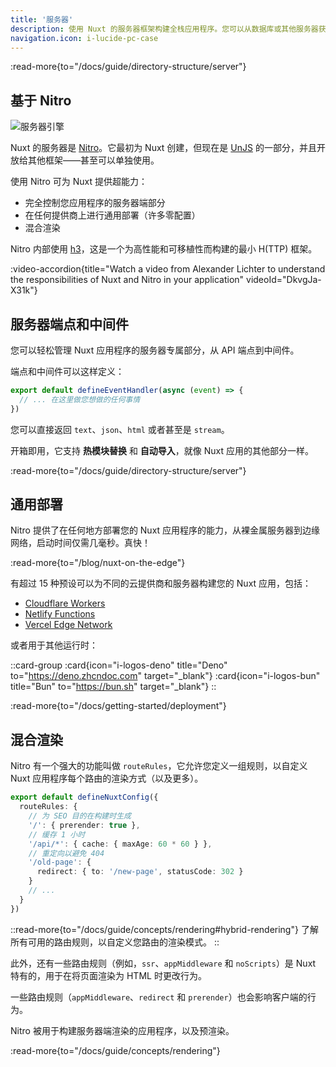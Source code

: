 ```yaml
---
title: '服务器'
description: 使用 Nuxt 的服务器框架构建全栈应用程序。您可以从数据库或其他服务器获取数据，创建 API，甚至生成静态服务器端内容，如网站地图或 RSS 订阅源——所有这些都来自单一代码库。
navigation.icon: i-lucide-pc-case
---
```


:read-more{to="/docs/guide/directory-structure/server"}

## 基于 Nitro

![服务器引擎](/assets/docs/getting-started/server.svg)

Nuxt 的服务器是 [Nitro](https://github.com/nitrojs/nitro)。它最初为 Nuxt 创建，但现在是 [UnJS](https://unjs.zhcndoc.com) 的一部分，并且开放给其他框架——甚至可以单独使用。

使用 Nitro 可为 Nuxt 提供超能力：

- 完全控制您应用程序的服务器端部分
- 在任何提供商上进行通用部署（许多零配置）
- 混合渲染

Nitro 内部使用 [h3](https://github.com/unjs/h3)，这是一个为高性能和可移植性而构建的最小 H(TTP) 框架。

:video-accordion{title="Watch a video from Alexander Lichter to understand the responsibilities of Nuxt and Nitro in your application" videoId="DkvgJa-X31k"}

## 服务器端点和中间件

您可以轻松管理 Nuxt 应用程序的服务器专属部分，从 API 端点到中间件。

端点和中间件可以这样定义：

```ts twoslash [server/api/test.ts]
export default defineEventHandler(async (event) => {
  // ... 在这里做您想做的任何事情
})
```

您可以直接返回 `text`、`json`、`html` 或者甚至是 `stream`。

开箱即用，它支持 **热模块替换** 和 **自动导入**，就像 Nuxt 应用的其他部分一样。

:read-more{to="/docs/guide/directory-structure/server"}

## 通用部署

Nitro 提供了在任何地方部署您的 Nuxt 应用程序的能力，从裸金属服务器到边缘网络，启动时间仅需几毫秒。真快！

:read-more{to="/blog/nuxt-on-the-edge"}

有超过 15 种预设可以为不同的云提供商和服务器构建您的 Nuxt 应用，包括：

- [Cloudflare Workers](https://workers.cloudflare.com)
- [Netlify Functions](https://www.netlify.com/products/functions)
- [Vercel Edge Network](https://vercel.com/docs/edge-network)

或者用于其他运行时：

::card-group
  :card{icon="i-logos-deno" title="Deno" to="https://deno.zhcndoc.com" target="_blank"}
  :card{icon="i-logos-bun" title="Bun" to="https://bun.sh" target="_blank"}
::

:read-more{to="/docs/getting-started/deployment"}

## 混合渲染

Nitro 有一个强大的功能叫做 `routeRules`，它允许您定义一组规则，以自定义 Nuxt 应用程序每个路由的渲染方式（以及更多）。

```ts twoslash [nuxt.config.ts]
export default defineNuxtConfig({
  routeRules: {
    // 为 SEO 目的在构建时生成
    '/': { prerender: true },
    // 缓存 1 小时
    '/api/*': { cache: { maxAge: 60 * 60 } },
    // 重定向以避免 404
    '/old-page': {
      redirect: { to: '/new-page', statusCode: 302 }
    }
    // ...
  }
})
```

::read-more{to="/docs/guide/concepts/rendering#hybrid-rendering"}
了解所有可用的路由规则，以自定义您路由的渲染模式。
::

此外，还有一些路由规则（例如，`ssr`、`appMiddleware` 和 `noScripts`）是 Nuxt 特有的，用于在将页面渲染为 HTML 时更改行为。

一些路由规则（`appMiddleware`、`redirect` 和 `prerender`）也会影响客户端的行为。

Nitro 被用于构建服务器端渲染的应用程序，以及预渲染。

:read-more{to="/docs/guide/concepts/rendering"}
